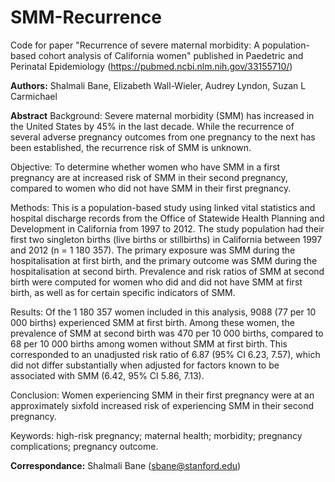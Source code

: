 # SMM-Recurrence

Code for paper "Recurrence of severe maternal morbidity: A population-based cohort analysis of California women" published in Paedetric and Perinatal Epidemiology 
(https://pubmed.ncbi.nlm.nih.gov/33155710/)

**Authors:** Shalmali Bane, Elizabeth Wall-Wieler, Audrey Lyndon, Suzan L Carmichael

**Abstract**
Background: Severe maternal morbidity (SMM) has increased in the United States by 45% in the last decade. While the recurrence of several adverse pregnancy outcomes from one pregnancy to the next has been established, the recurrence risk of SMM is unknown.

Objective: To determine whether women who have SMM in a first pregnancy are at increased risk of SMM in their second pregnancy, compared to women who did not have SMM in their first pregnancy.

Methods: This is a population-based study using linked vital statistics and hospital discharge records from the Office of Statewide Health Planning and Development in California from 1997 to 2012. The study population had their first two singleton births (live births or stillbirths) in California between 1997 and 2012 (n = 1 180 357). The primary exposure was SMM during the hospitalisation at first birth, and the primary outcome was SMM during the hospitalisation at second birth. Prevalence and risk ratios of SMM at second birth were computed for women who did and did not have SMM at first birth, as well as for certain specific indicators of SMM.

Results: Of the 1 180 357 women included in this analysis, 9088 (77 per 10 000 births) experienced SMM at first birth. Among these women, the prevalence of SMM at second birth was 470 per 10 000 births, compared to 68 per 10 000 births among women without SMM at first birth. This corresponded to an unadjusted risk ratio of 6.87 (95% CI 6.23, 7.57), which did not differ substantially when adjusted for factors known to be associated with SMM (6.42, 95% CI 5.86, 7.13).

Conclusion: Women experiencing SMM in their first pregnancy were at an approximately sixfold increased risk of experiencing SMM in their second pregnancy.

Keywords: high-risk pregnancy; maternal health; morbidity; pregnancy complications; pregnancy outcome.

**Correspondance:** Shalmali Bane (sbane@stanford.edu)
